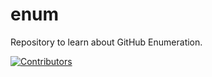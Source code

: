 # enum
Repository to learn about GitHub Enumeration.





















































[![Contributors](https://img.shields.io/badge/Contributors-3-brightgreen)](https://github.com/EurydiceCorp/enum/graphs/contributors)
